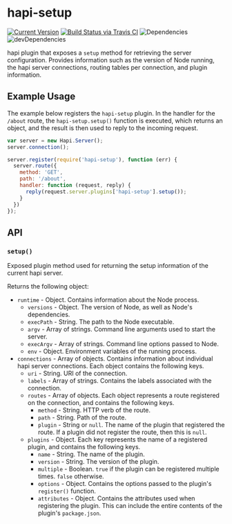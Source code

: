 # hapi-setup

[![Current Version](https://img.shields.io/npm/v/hapi-setup.svg)](https://www.npmjs.org/package/hapi-setup)
[![Build Status via Travis CI](https://travis-ci.org/continuationlabs/hapi-setup.svg?branch=master)](https://travis-ci.org/continuationlabs/hapi-setup)
![Dependencies](http://img.shields.io/david/continuationlabs/hapi-setup.svg)
![devDependencies](http://img.shields.io/david/dev/continuationlabs/hapi-setup.svg)

hapi plugin that exposes a `setup` method for retrieving the server configuration. Provides information such as the version of Node running, the hapi server connections, routing tables per connection, and plugin information.

## Example Usage

The example below registers the `hapi-setup` plugin. In the handler for the `/about` route, the `hapi-setup.setup()` function is executed, which returns an object, and the result is then used to reply to the incoming request.

```js
var server = new Hapi.Server();
server.connection();

server.register(require('hapi-setup'), function (err) {
  server.route({
    method: 'GET',
    path: '/about',
    handler: function (request, reply) {
      reply(request.server.plugins['hapi-setup'].setup());
    }
  })
});

```

## API

### `setup()`

Exposed plugin method used for returning the setup information of the current hapi server.

Returns the following object:
- `runtime` - Object. Contains information about the Node process.
  - `versions` - Object. The version of Node, as well as Node's dependencies.
  - `execPath` - String. The path to the Node executable.
  - `argv` - Array of strings. Command line arguments used to start the server.
  - `execArgv` - Array of strings. Command line options passed to Node.
  - `env` - Object. Environment variables of the running process.
- `connections` - Array of objects. Contains information about individual hapi server connections. Each object contains the following keys.
  - `uri` - String. URI of the connection.
  - `labels` - Array of strings. Contains the labels associated with the connection.
  - `routes` - Array of objects. Each object represents a route registered on the connection, and contains the following keys.
    - `method` - String. HTTP verb of the route.
    - `path` - String. Path of the route.
    - `plugin` - String or `null`. The name of the plugin that registered the route. If a plugin did not register the route, then this is `null`.
  - `plugins` - Object. Each key represents the name of a registered plugin, and contains the following keys.
    - `name` - String. The name of the plugin.
    - `version` - String. The version of the plugin.
    - `multiple` - Boolean. `true` if the plugin can be registered multiple times. `false` otherwise.
    - `options` - Object. Contains the options passed to the plugin's `register()` function.
    - `attributes` - Object. Contains the attributes used when registering the plugin. This can include the entire contents of the plugin's `package.json`.
